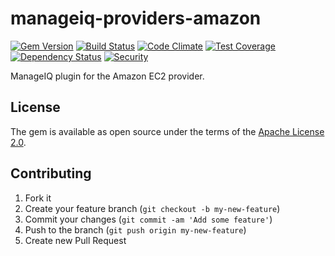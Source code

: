 # manageiq-providers-amazon

[![Gem Version](https://badge.fury.io/rb/manageiq-providers-amazon.svg)](http://badge.fury.io/rb/manageiq-providers-amazon)
[![Build Status](https://travis-ci.org/ManageIQ/manageiq-providers-amazon.svg)](https://travis-ci.org/ManageIQ/manageiq-providers-amazon)
[![Code Climate](https://codeclimate.com/github/ManageIQ/manageiq-providers-amazon.svg)](https://codeclimate.com/github/ManageIQ/manageiq-providers-amazon)
[![Test Coverage](https://codeclimate.com/github/ManageIQ/manageiq-providers-amazon/badges/coverage.svg)](https://codeclimate.com/github/ManageIQ/manageiq-providers-amazon/coverage)
[![Dependency Status](https://gemnasium.com/ManageIQ/manageiq-providers-amazon.svg)](https://gemnasium.com/ManageIQ/manageiq-providers-amazon)
[![Security](https://hakiri.io/github/ManageIQ/manageiq-providers-amazon/master.svg)](https://hakiri.io/github/ManageIQ/manageiq-providers-amazon/master)

ManageIQ plugin for the Amazon EC2 provider.

## License

The gem is available as open source under the terms of the [Apache License 2.0](http://www.apache.org/licenses/LICENSE-2.0).

## Contributing

1. Fork it
2. Create your feature branch (`git checkout -b my-new-feature`)
3. Commit your changes (`git commit -am 'Add some feature'`)
4. Push to the branch (`git push origin my-new-feature`)
5. Create new Pull Request
